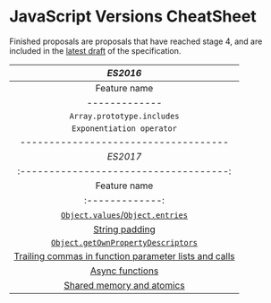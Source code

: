 # JavaScript Versions CheatSheet

Finished proposals are proposals that have reached stage 4, and are included in the [latest draft](https://tc39.github.io/ecma262/) of the specification.


| *ES2016* |
| :------------------------------------: |
| Feature name | Definition & Example |
| ------------- |----------------------|
| `Array.prototype.includes` ||
|  `Exponentiation operator` ||
|------------------------------------|  
| *ES2017* |                                                                              |
| :------------------------------------: |
| Feature name | Definition & Example |
| :-------------: | :----------------------: |
| [`Object.values`/`Object.entries`](http://exploringjs.com/es2016-es2017/ch_object-entries-object-values.html)      | 
| [String padding](http://exploringjs.com/es2016-es2017/ch_string-padding.html)                                      | 
| [`Object.getOwnPropertyDescriptors`](https://github.com/ljharb/proposal-object-getownpropertydescriptors)          | 
| [Trailing commas in function parameter lists and calls](https://github.com/tc39/proposal-trailing-function-commas) | 
| [Async functions](https://github.com/tc39/ecmascript-asyncawait)                                                   | 
| [Shared memory and atomics](https://github.com/tc39/ecmascript_sharedmem)                                          | 


